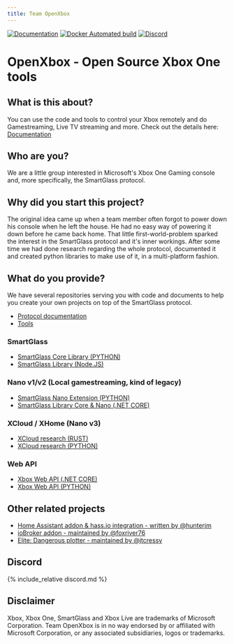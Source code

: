 ```yaml
---
title: Team OpenXbox
---
```


[![Documentation](https://img.shields.io/badge/docs-available-brightgreen)](https://openxbox.org/smartglass-documentation)
[![Docker Automated build](https://img.shields.io/badge/docker-automated-blue)](https://hub.docker.com/r/openxbox)
[![Discord](https://img.shields.io/discord/338946086775554048)](https://openxbox.org/discord)

# OpenXbox - Open Source Xbox One tools

## What is this about?

You can use the code and tools to control your Xbox remotely and do Gamestreaming, Live TV streaming and more.
Check out the details here: [Documentation](https://openxbox.org/smartglass-documentation)

## Who are you?

We are a little group interested in Microsoft's Xbox One Gaming console and, more specifically, the SmartGlass protocol.

## Why did you start this project?

The original idea came up when a team member often forgot to power down his console when he left the house. He had no easy way of powering it down before he came back home. That little first-world-problem sparked the interest in the SmartGlass protocol and it's inner workings.
After some time we had done research regarding the whole protocol, documented it and created python libraries to make use of it, in a multi-platform fashion.

## What do you provide?

We have several repositories serving you with code and documents to help you create your own projects on top of the SmartGlass protocol.

- [Protocol documentation](https://openxbox.github.io/smartglass-documentation)
- [Tools](https://github.com/openxbox/smartglass-tools)

### SmartGlass

- [SmartGlass Core Library (PYTHON)](https://github.com/openxbox/xbox-smartglass-core-python)
- [SmartGlass Library (Node.JS)](https://github.com/OpenXbox/xbox-smartglass-core-node)

### Nano v1/v2 (Local gamestreaming, kind of legacy)

- [SmartGlass Nano Extension (PYTHON)](https://github.com/openxbox/xbox-smartglass-nano-python)
- [SmartGlass Library Core & Nano (.NET CORE)](https://github.com/OpenXbox/xbox-smartglass-csharp)

### XCloud / XHome (Nano v3)

- [XCloud research (RUST)](https://github.com/OpenXbox/xcloud-rs)
- [XCloud research (PYTHON)](https://github.com/OpenXbox/xcloud-python)

### Web API

- [Xbox Web API (.NET CORE)](https://github.com/OpenXbox/xbox-webapi-csharp)
- [Xbox Web API (PYTHON)](https://github.com/openxbox/xbox-webapi-python)


## Other related projects

- [Home Assistant addon & hass.io integration - written by @hunterjm](https://github.com/OpenXbox/xboxone-home-assistant)
- [ioBroker addon - maintained by @foxriver76](https://github.com/foxriver76/ioBroker.xbox)
- [Elite: Dangerous plotter - maintained by @jtcressy](https://github.com/jtcressy/elite-route-plotter)

## Discord

{% include_relative discord.md %}

## Disclaimer

Xbox, Xbox One, SmartGlass and Xbox Live are trademarks of Microsoft Corporation. Team OpenXbox is in no way endorsed by or affiliated with Microsoft Corporation, or any associated subsidiaries, logos or trademarks.
